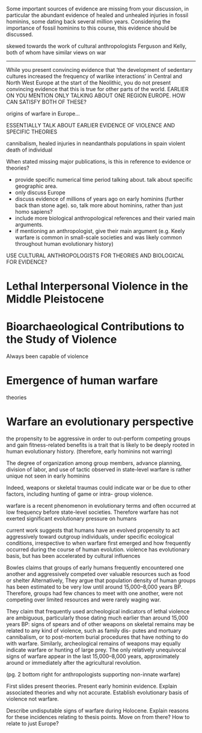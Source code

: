 <!-- SPDX-License-Identifier: zlib-acknowledgement -->

Some important sources of evidence are missing from your discussion, in particular the abundant evidence of healed and unhealed injuries in fossil hominins, some dating back several million years. 
Considering the importance of fossil hominins to this course, this evidence should be discussed. 

skewed towards the work of cultural anthropologists Ferguson and Kelly, both of whom have similar views on war


-----------------------------------------------------------------------------
While you present convincing evidence that ‘the development of sedentary cultures increased the frequency of warlike interactions’ 
in Central and North West Europe at the start of the Neolithic, 
you do not present convincing evidence that this is true for other parts of the world.
EARLIER ON YOU MENTION ONLY TALKING ABOUT ONE REGION EUROPE. HOW CAN SATISFY BOTH OF THESE?

origins of warfare in Europe...

ESSENTIALLY TALK ABOUT EARLIER EVIDENCE OF VIOLENCE AND SPECIFIC THEORIES

cannibalism, healed injuries in neandanthals
populations in spain violent death of individual

When stated missing major publications, is this in reference to evidence or theories?

* provide specific numerical time period talking about. talk about specific geographic area.
* only discuss Europe
* discuss evidence of millions of years ago on early hominins (further back than stone age). 
so, talk more about hominins, rather than just homo sapiens?
* include more biological anthropological references and their varied main arguments.
* if mentioning an anthropologist, give their main argument (e.g. Keely warfare is common in small-scale societies and was likely common throughout human evolutionary history)


USE CULTURAL ANTHROPOLOGISTS FOR THEORIES AND BIOLOGICAL FOR EVIDENCE?
# Lethal Interpersonal Violence in the Middle Pleistocene
# Bioarchaeological Contributions to the Study of Violence
Always been capable of violence

# Emergence of human warfare
theories
# Warfare an evolutionary perspective 
the propensity to be aggressive in order to out-perform
competing groups and gain fitness-related benefits is a trait that is likely
to be deeply rooted in human evolutionary history. 
(therefore, early hominins not warring)

The degree of organization among group members,
advance planning, division of labor, and use of tactic observed in
state-level warfare is rather unique not seen in early hominins 

Indeed, weapons or skeletal traumas could indicate
war or be due to other factors, including hunting of game or intra-
group violence.

warfare is a recent phenomenon in evolutionary terms and often
occurred at low frequency before state-level societies. Therefore
warfare has not exerted significant evolutionary pressure on
humans

current work suggests that humans have an
evolved propensity to act aggressively toward outgroup individuals,
under specific ecological conditions, irrespective to when warfare first
emerged and how frequently occurred during the course of human
evolution. 
violence has evolutionary basis, but has been accelerated by cultural influences


Bowles claims that groups of early humans
frequently encountered one another and aggressively competed over
valuable resources such as food or shelter
Alternatively, They argue that population density
of human groups has been estimated to be very low until around
15,000–8,000 years BP. Therefore, groups had few chances to meet
with one another, were not competing over limited resources and
were rarely waging war.


They claim that frequently used archeological indicators of lethal violence
are ambiguous, particularly those dating much earlier than around
15,000 years BP: signs of spears and of other weapons on skeletal
remains may be related to any kind of violence, such as family dis-
putes and mortuary cannibalism, or to post-mortem burial procedures
that have nothing to do with warfare. Similarly, archeological remains
of weapons may equally indicate warfare or hunting of large prey. The
only relatively unequivocal signs of warfare appear in the last
15,000–8,000 years, approximately around or immediately after the
agricultural revolution.


(pg. 2 bottom right for anthropologists supporting non-innate warfare) 

First slides present theories.
Present early hominin evidence. Explain associated theories and why not accurate.
Establish evolutionary basis of violence not warfare.

Describe undisputable signs of warfare during Holocene.
Explain reasons for these incidences relating to thesis points.
Move on from there? How to relate to just Europe?

